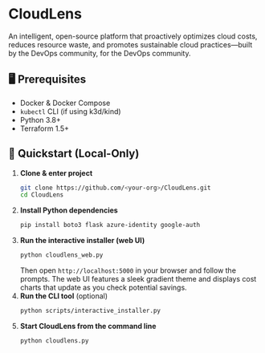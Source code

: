 # CloudLens
An intelligent, open-source platform that proactively optimizes cloud costs, reduces resource waste, and promotes sustainable cloud practices—built by the DevOps community, for the DevOps community.

## 🖥️ Prerequisites
- Docker & Docker Compose
- `kubectl` CLI (if using k3d/kind)
- Python 3.8+
- Terraform 1.5+

## 🚀 Quickstart (Local-Only)
1. **Clone & enter project**
   ```bash
   git clone https://github.com/<your-org>/CloudLens.git
   cd CloudLens
   ```
2. **Install Python dependencies**
   ```bash
   pip install boto3 flask azure-identity google-auth
   ```
3. **Run the interactive installer (web UI)**
   ```bash
   python cloudlens_web.py
   ```
   Then open `http://localhost:5000` in your browser and follow the prompts.
   The web UI features a sleek gradient theme and displays cost charts that update as you check potential savings.
4. **Run the CLI tool** (optional)
   ```bash
   python scripts/interactive_installer.py
   ```
5. **Start CloudLens from the command line**
   ```bash
   python cloudlens.py
   ```
